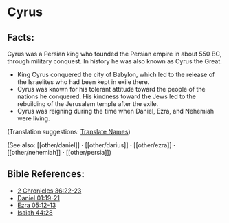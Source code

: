 # Cyrus #

## Facts: ##

Cyrus was a Persian king who founded the Persian empire in about 550 BC, through military conquest. In history he was also known as Cyrus the Great.

* King Cyrus conquered the city of Babylon, which led to the release of the Israelites who had been kept in exile there.
* Cyrus was known for his tolerant attitude toward the people of the nations he conquered. His kindness toward the Jews led to the rebuilding of the Jerusalem temple after the exile.
* Cyrus was reigning during the time when Daniel, Ezra, and Nehemiah were living.

(Translation suggestions: [Translate Names](en/ta-vol1/translate/man/translate-names))

(See also: [[other/daniel]] **·** [[other/darius]] **·** [[other/ezra]] **·** [[other/nehemiah]] **·** [[other/persia]])

## Bible References: ##

* [2 Chronicles 36:22-23](en/tn/2ch/help/36/22)
* [Daniel 01:19-21](en/tn/dan/help/01/19)
* [Ezra 05:12-13](en/tn/ezr/help/05/12)
* [Isaiah 44:28](en/tn/isa/help/44/28)